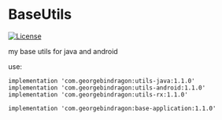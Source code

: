 # BaseUtils

[![License](https://img.shields.io/badge/license-MIT-blue.svg?style=flat)](http://opensource.org/licenses/MIT "Feel free to contribute.")

my base utils for java and android


use:

    
    implementation 'com.georgebindragon:utils-java:1.1.0'
    implementation 'com.georgebindragon:utils-android:1.1.0'
    implementation 'com.georgebindragon:utils-rx:1.1.0'
    
    implementation 'com.georgebindragon:base-application:1.1.0'
